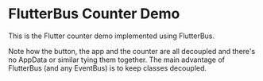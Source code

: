 # FlutterBus Counter Demo

This is the Flutter counter demo implemented using FlutterBus.

Note how the button, the app and the counter are all decoupled
and there's no AppData or similar tying them together. 
The main advantage of FlutterBus (and any EventBus) is to keep
classes decoupled.